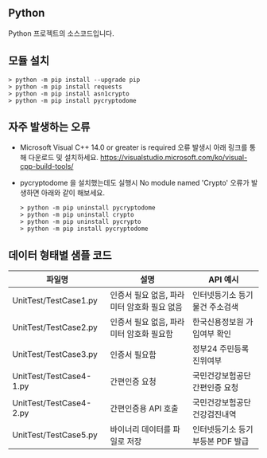 ## Python
Python 프로젝트의 소스코드입니다.

## 모듈 설치
```
> python -m pip install --upgrade pip
> python -m pip install requests
> python -m pip install asn1crypto
> python -m pip install pycryptodome
```

## 자주 발생하는 오류
- Microsoft Visual C++ 14.0 or greater is required 오류 발생시 아래 링크를 통해 다운로드 및 설치하세요.
https://visualstudio.microsoft.com/ko/visual-cpp-build-tools/

- pycryptodome 을 설치했는데도 실행시 No module named 'Crypto' 오류가 발생하면 아래와 같이 해보세요.
  ```
  > python -m pip uninstall pycryptodome
  > python -m pip uninstall crypto
  > python -m pip uninstall pycrypto
  > python -m pip install pycryptodome
  ```

## 데이터 형태별 샘플 코드
|파일명|설명|API 예시|
|---|---|---|
|UnitTest/TestCase1.py|인증서 필요 없음, 파라미터 암호화 필요 없음|인터넷등기소 등기물건 주소검색|
|UnitTest/TestCase2.py|인증서 필요 없음, 파라미터 암호화 필요함|한국신용정보원 가입여부 확인|
|UnitTest/TestCase3.py|인증서 필요함|정부24 주민등록진위여부|
|UnitTest/TestCase4-1.py|간편인증 요청|국민건강보험공단 간편인증 요청|
|UnitTest/TestCase4-2.py|간편인증용 API 호출|국민건강보험공단 건강검진내역|
|UnitTest/TestCase5.py|바이너리 데이터를 파일로 저장|인터넷등기소 등기부등본 PDF 발급|
